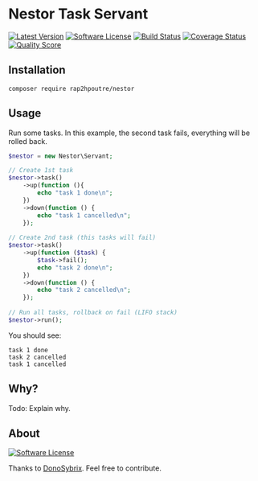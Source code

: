 # Nestor Task Servant

[![Latest Version](https://img.shields.io/github/release/rap2hpoutre/nestor.svg?style=flat-square)](https://github.com/rap2hpoutre/nestor/releases)
[![Software License](https://img.shields.io/badge/license-MIT-brightgreen.svg?style=flat-square)](LICENSE)
[![Build Status](https://img.shields.io/scrutinizer/build/g/rap2hpoutre/nestor.svg?style=flat-square)](https://travis-ci.org/rap2hpoutre/nestor)
[![Coverage Status](https://img.shields.io/scrutinizer/coverage/g/rap2hpoutre/nestor.svg?style=flat-square)](https://scrutinizer-ci.com/g/rap2hpoutre/nestor/code-structure)
[![Quality Score](https://img.shields.io/scrutinizer/g/rap2hpoutre/nestor.svg?style=flat-square)](https://scrutinizer-ci.com/g/rap2hpoutre/nestor)

## Installation
```
composer require rap2hpoutre/nestor
```
## Usage
Run some tasks. In this example, the second task fails, everything will be rolled back.
```php
$nestor = new Nestor\Servant;

// Create 1st task
$nestor->task()
    ->up(function (){
        echo "task 1 done\n";
    })
    ->down(function () {
        echo "task 1 cancelled\n";
    });
    
// Create 2nd task (this tasks will fail)
$nestor->task()
    ->up(function ($task) {
        $task->fail();
        echo "task 2 done\n";
    })
    ->down(function () {
        echo "task 2 cancelled\n";
    });
    
// Run all tasks, rollback on fail (LIFO stack)
$nestor->run();
```
You should see:
```
task 1 done
task 2 cancelled
task 1 cancelled
```

## Why?
Todo: Explain why.

## About
[![Software License](http://moserm.free.fr/moulinsart/images/nestor.gif)](LICENSE)

Thanks to [DonoSybrix](https://github.com/DonoSybrix). Feel free to contribute.
